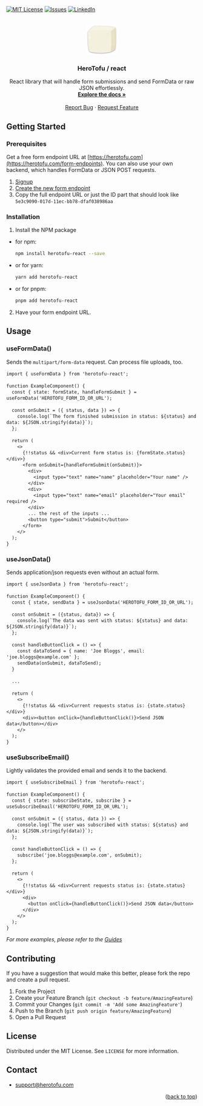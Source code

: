 <a name="readme-top"></a>

[![MIT License][license-shield]][license-url]
[![Issues][issues-shield]][issues-url]
[![LinkedIn][linkedin-shield]][linkedin-url]

<br />
<div align="center">
  <a href="https://github.com/herotofu/herotofu">
    <img src="images/logo.png" alt="herotofu" width="80" height="80">
  </a>

<h3 align="center">HeroTofu / react</h3>

  <p align="center">
    React library that will handle form submissions and send FormData or raw JSON effortlessly.
    <br />
    <a href="https://github.com/herotofu/herotofu/blob/main/packages/react"><strong>Explore the docs »</strong></a>
    <br />
    <br />
    <a href="https://github.com/herotofu/herotofu/issues/new?labels=bug&template=bug-report---.md">Report Bug</a>
    ·
    <a href="https://github.com/herotofu/herotofu/issues/new?labels=enhancement&template=feature-request---.md">Request Feature</a>
  </p>
</div>

## Getting Started

### Prerequisites

Get a free form endpoint URL at [https://herotofu.com](https://herotofu.com/form-endpoints). You can also use your own backend, which handles FormData or JSON POST requests.

1. [Signup](https://app.herotofu.com/signup)
2. [Create the new form endpoint](https://app.herotofu.com/forms/-1)
3. Copy the full endpoint URL or just the ID part that should look like `5e3c9090-017d-11ec-bb78-dfaf038986aa`

### Installation

1. Install the NPM package

- for npm:
  ```sh
  npm install herotofu-react --save
  ```
- or for yarn:
  ```sh
  yarn add herotofu-react
  ```
- or for pnpm:
  ```sh
  pnpm add herotofu-react
  ```

2. Have your form endpoint URL.

## Usage

### useFormData()

Sends the `multipart/form-data` request. Can process file uploads, too.

```tsx
import { useFormData } from 'herotofu-react';

function ExampleComponent() {
  const { state: formState, handleFormSubmit } = useFormData('HEROTOFU_FORM_ID_OR_URL');

  const onSubmit = ({ status, data }) => {
    console.log(`The form finished submission in status: ${status} and data: ${JSON.stringify(data)}`);
  };

  return (
    <>
      {!!status && <div>Current form status is: {formState.status}</div>}
      <form onSubmit={handleFormSubmit(onSubmit)}>
        <div>
          <input type="text" name="name" placeholder="Your name" />
        </div>
        <div>
          <input type="text" name="email" placeholder="Your email" required />
        </div>
        ... the rest of the inputs ...
        <button type="submit">Submit</button>
      </form>
    </>
  );
}
```

### useJsonData()

Sends application/json requests even without an actual form.

```tsx
import { useJsonData } from 'herotofu-react';

function ExampleComponent() {
  const { state, sendData } = useJsonData('HEROTOFU_FORM_ID_OR_URL');

  const onSubmit = ({status, data}) => {
    console.log(`The data was sent with status: ${status} and data: ${JSON.stringify(data)}`);
  };

  const handleButtonClick = () => {
    const dataToSend = { name: 'Joe Bloggs', email: 'joe.bloggs@example.com' };
    sendData(onSubmit, dataToSend);
  }

  ...

  return (
    <>
      {!!status && <div>Current requests status is: {state.status}</div>}
      <div><button onClick={handleButtonClick()}>Send JSON data</button></div>
    </>
  );
}
```

### useSubscribeEmail()

Lightly validates the provided email and sends it to the backend.

```tsx
import { useSubscribeEmail } from 'herotofu-react';

function ExampleComponent() {
  const { state: subscribeState, subscribe } = useSubscribeEmail('HEROTOFU_FORM_ID_OR_URL');

  const onSubmit = ({ status, data }) => {
    console.log(`The user was subscribed with status: ${status} and data: ${JSON.stringify(data)}`);
  };

  const handleButtonClick = () => {
    subscribe('joe.bloggs@example.com', onSubmit);
  };

  return (
    <>
      {!!status && <div>Current requests status is: {state.status}</div>}
      <div>
        <button onClick={handleButtonClick()}>Send JSON data</button>
      </div>
    </>
  );
}
```

_For more examples, please refer to the [Guides](https://herotofu.com/solutions/guides)_

## Contributing

If you have a suggestion that would make this better, please fork the repo and create a pull request.

1. Fork the Project
2. Create your Feature Branch (`git checkout -b feature/AmazingFeature`)
3. Commit your Changes (`git commit -m 'Add some AmazingFeature'`)
4. Push to the Branch (`git push origin feature/AmazingFeature`)
5. Open a Pull Request

## License

Distributed under the MIT License. See `LICENSE` for more information.

## Contact

- support@herotofu.com

<p align="right">(<a href="#readme-top">back to top</a>)</p>

[issues-shield]: https://img.shields.io/github/issues/herotofu/herotofu.svg?style=for-the-badge
[issues-url]: https://github.com/herotofu/herotofu/issues
[license-shield]: https://img.shields.io/github/license/herotofu/herotofu.svg?style=for-the-badge
[license-url]: https://github.com/herotofu/herotofu/blob/main/LICENSE
[linkedin-shield]: https://img.shields.io/badge/-LinkedIn-black.svg?style=for-the-badge&logo=linkedin&colorB=555
[linkedin-url]: https://linkedin.com/in/arminaszukauskas
[product-screenshot]: images/screenshot.png
